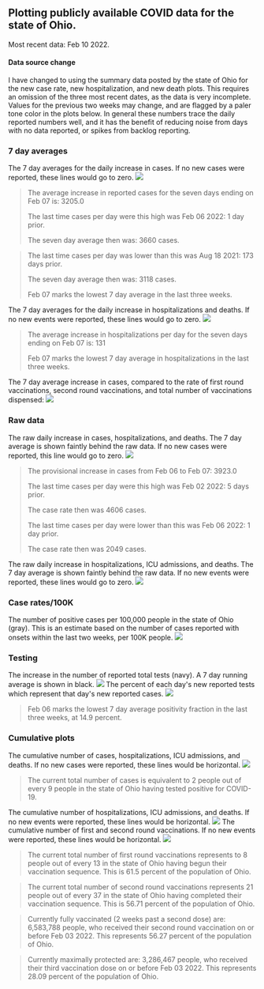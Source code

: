 ## Plotting publicly available COVID data for the state of Ohio. 

Most recent data: Feb 10 2022. 

#### Data source change
I have changed to using the summary data posted by the state of Ohio for the new case rate,
    new hospitalization, and new death plots. This requires an omission of the three most recent dates,
                       as the data is very incomplete. Values for the previous two weeks may change, and are flagged by a paler tone color in the plots below.
                       In general these numbers trace the daily reported numbers well, and it has the benefit
                       of reducing noise from days with no data reported, or spikes from backlog reporting. 

### 7 day averages
The 7 day averages for the daily increase in cases. If no new cases were reported, these lines would go to zero.
![](7dayaverage_cases.png)

>The average increase in reported cases for the seven days ending on Feb 07 is: 3205.0
>
>The last time cases per day were this high was Feb 06 2022: 1 day prior.
>
>The seven day average then was: 3660 cases.

>
>The last time cases per day was lower than this was Aug 18 2021: 173 days prior.
>
>The seven day average then was: 3118 cases.
>
>Feb 07 marks the lowest 7 day average in the last three weeks.

The 7 day averages for the daily increase in hospitalizations and deaths. If no new events were reported, these lines would go to zero.
![](7dayaverage_hospital.png)

>The average increase in hospitalizations per day for the seven days ending on Feb 07 is: 131
>
>Feb 07 marks the lowest 7 day average in hospitalizations in the last three weeks.

The 7 day average increase in cases, compared to the rate of first round vaccinations, second round vaccinations, and total number of vaccinations dispensed:
![](DailyVaccinationsCases.png)

### Raw data
The raw daily increase in cases, hospitalizations, and deaths. The 7 day average is shown faintly behind the raw data. If no new cases were reported, this line would go to zero.
![](DailyCases.png)

>The provisional increase in cases from Feb 06 to Feb 07: 3923.0 
>
>The last time cases per day were this high was Feb 02 2022: 5 days prior. 
>
>The case rate then was 4606 cases.
>
>The last time cases per day were lower than this was Feb 06 2022: 1 day prior. 
>
>The case rate then was 2049 cases.

The raw daily increase in hospitalizations, ICU admissions, and deaths. The 7 day average is shown faintly behind the raw data. If no new events were reported, these lines would go to zero.
![](DailyHospitalizations.png)

### Case rates/100K 

The number of positive cases per 100,000 people in the state of Ohio (gray). This is an estimate based on the number of cases reported with onsets within the last two weeks, per 100K people.
![](7dayaverage_rate.png)
### Testing

The increase in the number of reported total tests (navy). A 7 day running average is shown in black.
![](DailyTests.png)
The percent of each day's new reported tests which represent that day's new reported cases.
![](percentpositive_tests.png)

>Feb 06 marks the lowest 7 day average positivity fraction in the last three weeks, at 14.9 percent.

### Cumulative plots
The cumulative number of cases, hospitalizations, ICU admissions, and deaths. If no new cases were reported, these lines would be horizontal.
![](Cases.png)

>The current total number of cases is equivalent to 2 people out of every 9 people in the state of Ohio having tested positive for COVID-19.

The cumulative number of hospitalizations, ICU admissions, and deaths. If no new events were reported, these lines would be horizontal.
![](Hospitalizations.png)
The cumulative number of first and second round vaccinations. If no new events were reported, these lines would be horizontal.
![](Vaccinations.png)

>The current total number of first round vaccinations represents to 8 people out of every 13 in the state of Ohio having begun their vaccination sequence.
>This is 61.5 percent of the population of Ohio.

>The current total number of second round vaccinations represents 21 people out of every 37 in the state of Ohio having completed their vaccination sequence.
>This is 56.71 percent of the population of Ohio.

>Currently fully vaccinated (2 weeks past a second dose) are: 6,583,788 people, who received their second round vaccination on or before Feb 03 2022.
>This represents 56.27 percent of the population of Ohio.

>Currently maximally protected are: 3,286,467 people, who received their third vaccination dose on or before Feb 03 2022.
>This represents 28.09 percent of the population of Ohio.

